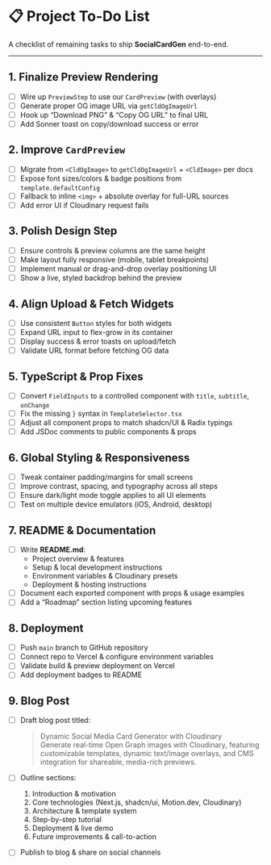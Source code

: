 # 📋 Project To-Do List

A checklist of remaining tasks to ship **SocialCardGen** end-to-end.

---

## 1. Finalize Preview Rendering
- [ ] Wire up `PreviewStep` to use our `CardPreview` (with overlays)
- [ ] Generate proper OG image URL via `getCldOgImageUrl`
- [ ] Hook up “Download PNG” & “Copy OG URL” to final URL
- [ ] Add Sonner toast on copy/download success or error

## 2. Improve `CardPreview`
- [ ] Migrate from `<CldOgImage>` to `getCldOgImageUrl` + `<CldImage>` per docs  
- [ ] Expose font sizes/colors & badge positions from `template.defaultConfig`  
- [ ] Fallback to inline `<img>` + absolute overlay for full-URL sources  
- [ ] Add error UI if Cloudinary request fails  

## 3. Polish Design Step
- [ ] Ensure controls & preview columns are the same height  
- [ ] Make layout fully responsive (mobile, tablet breakpoints)  
- [ ] Implement manual or drag-and-drop overlay positioning UI  
- [ ] Show a live, styled backdrop behind the preview  

## 4. Align Upload & Fetch Widgets
- [ ] Use consistent `Button` styles for both widgets  
- [ ] Expand URL input to flex-grow in its container  
- [ ] Display success & error toasts on upload/fetch  
- [ ] Validate URL format before fetching OG data  

## 5. TypeScript & Prop Fixes
- [ ] Convert `FieldInputs` to a controlled component with `title`, `subtitle`, `onChange`  
- [ ] Fix the missing `}` syntax in `TemplateSelector.tsx`  
- [ ] Adjust all component props to match shadcn/UI & Radix typings  
- [ ] Add JSDoc comments to public components & props  

## 6. Global Styling & Responsiveness
- [ ] Tweak container padding/margins for small screens  
- [ ] Improve contrast, spacing, and typography across all steps  
- [ ] Ensure dark/light mode toggle applies to all UI elements  
- [ ] Test on multiple device emulators (iOS, Android, desktop)  

## 7. README & Documentation
- [ ] Write **README.md**:
  - Project overview & features  
  - Setup & local development instructions  
  - Environment variables & Cloudinary presets  
  - Deployment & hosting instructions  
- [ ] Document each exported component with props & usage examples  
- [ ] Add a “Roadmap” section listing upcoming features  

## 8. Deployment
- [ ] Push `main` branch to GitHub repository  
- [ ] Connect repo to Vercel & configure environment variables  
- [ ] Validate build & preview deployment on Vercel  
- [ ] Add deployment badges to README  

## 9. Blog Post
- [ ] Draft blog post titled:  
  > Dynamic Social Media Card Generator with Cloudinary  
  > Generate real-time Open Graph images with Cloudinary, featuring customizable templates, dynamic text/image overlays, and CMS integration for shareable, media-rich previews.  
- [ ] Outline sections:
  1. Introduction & motivation  
  2. Core technologies (Next.js, shadcn/ui, Motion.dev, Cloudinary)  
  3. Architecture & template system  
  4. Step-by-step tutorial  
  5. Deployment & live demo  
  6. Future improvements & call-to-action  
- [ ] Publish to blog & share on social channels  

